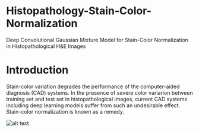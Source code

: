 # Histopathology-Stain-Color-Normalization
Deep Convolutional Gaussian Mixture Model for Stain-Color Normalization in Histopathological H&amp;E Images

# Introduction #

Stain-color variation degrades the performance of the computer-aided diagnosis (CAD) systems. In the presence of severe color variarion between training set and test set in histopathological images, current CAD systems including deep learning models suffer from such an undesirable effect. Stain-color normalization is known as a remedy.

![alt text](https://github.com/FarhadZanjani/Histopathology-Stain-Color-Normalization/blob/master/Color_Normalization.png)
